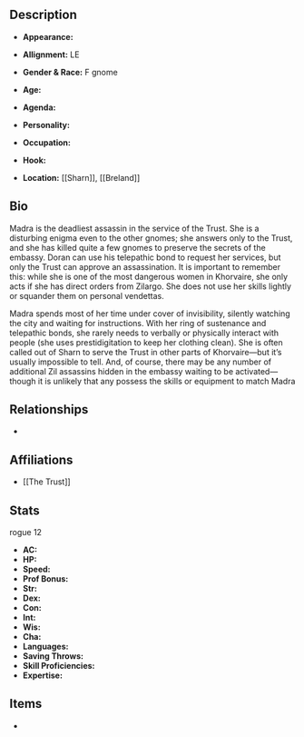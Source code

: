## Description
- **Appearance:** 

- **Allignment:** LE

- **Gender & Race:** F gnome

- **Age:** 

- **Agenda:** 

- **Personality:** 

- **Occupation:** 

- **Hook:** 

- **Location:** [[Sharn]], [[Breland]]

## Bio
Madra is the deadliest assassin in the service of the Trust. She is a disturbing enigma even to the other gnomes; she answers only to the Trust, and she has killed quite a few gnomes to preserve the secrets of the embassy. Doran can use his telepathic bond to request her services, but only the Trust can approve an assassination. It is important to remember this: while she is one of the most dangerous women in Khorvaire, she only acts if she has direct orders from Zilargo. She does not use her skills lightly or squander them on personal vendettas.

Madra spends most of her time under cover of invisibility, silently watching the city and waiting for instructions. With her ring of sustenance and telepathic bonds, she rarely needs to verbally or physically interact with people (she uses prestidigitation to keep her clothing clean). She is often called out of Sharn to serve the Trust in other parts of Khorvaire—but it’s usually impossible to tell. And, of course, there may be any number of additional Zil assassins hidden in the embassy waiting to be activated—though it is unlikely that any possess the skills or equipment to match Madra

## Relationships
- 

## Affiliations
- [[The Trust]]

## Stats
rogue 12
- **AC:** 
- **HP:** 
- **Speed:** 
- **Prof Bonus:** 
- **Str:** 
- **Dex:** 
- **Con:** 
- **Int:** 
- **Wis:** 
- **Cha:** 
- **Languages:** 
- **Saving Throws:** 
- **Skill Proficiencies:** 
- **Expertise:** 


## Items
- 
